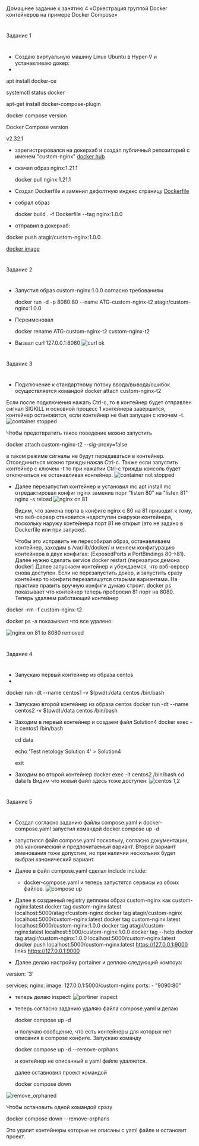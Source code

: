 #
Домашнее задание к занятию 4 «Оркестрация группой Docker контейнеров на примере Docker Compose»
#
Задание 1
#
* Создаю виртуальную машину Linux Ubuntu в Hyper-V и устанавливаю докер:
* 
apt install docker-ce

systemctl status docker

apt-get install docker-compose-plugin

docker compose version

Docker Compose version

v2.32.1

* зарегистрировался на докерхаб и создал публичный репозиторий с именем "custom-nginx"
[docker hub](https://hub.docker.com/repository/docker/atagir/custom-nginx/general)
* скачал образ nginx:1.21.1
  
  docker pull nginx:1.21.1

* Создал Dockerfile и заменил дефолтную индекс страницу 
[Dockerfile](https://github.com/A-Tagir/netology/blob/main/Dockerfile)
* собрал образ
  
  docker build . -f Dockerfile --tag nginx:1.0.0

* отправил в докерхаб:
  
docker push atagir/custom-nginx:1.0.0

[docker image](https://hub.docker.com/repository/docker/atagir/custom-nginx/general)
#
Задание 2
#
* Запустил образ custom-nginx:1.0.0 согласно требованиям
  
  docker run -d -p 8080:80 --name ATG-custom-nginx-t2 atagir/custom-nginx:1.0.0  

* Переименовал
  
  docker rename ATG-custom-nginx-t2 custom-nginx-t2
  
* Вызвал curl 127.0.0.1:8080
![curl ok](https://github.com/A-Tagir/netology/blob/main/Homework4_custom-nginx.jpg)
#
Задание 3
#
* Подключение к стандартному потоку ввода/вывода/ошибок осуществляется командой
docker attach custom-nginx-t2

Если после подключения нажать Ctrl-c, то в контейнер будет отправлен сигнал SIGKILL
и основной процесс 1 контейнера завершится, контейнер остановится, если контейнер
не был запущен с ключем -t.
![container stopped](https://github.com/A-Tagir/netology/blob/main/Homework4_custom-nginx_attach_stop.jpg)

Чтобы предотвратить такое поведение можно запустить

docker attach custom-nginx-t2 --sig-proxy=false

в таком режиме сигналы не будут передаваться в контейнер.
Отсоединиться можно трижды нажав Ctrl-c.
Также если запустить контейнер с ключем -t то при нажатии Ctrl-c трижды консоль будет
отключаться не останавливая контейнер.
![container not stopped](https://github.com/A-Tagir/netology/blob/main/Homework4_custom-nginx_attach_not_stopped.jpg)

* Далее перезапустил контейнер и установил mc
  apt install mc
  отредактировал конфиг nginx заменив порт "listen 80" на "listen 81"
  nginx -s reload
![nginx on 81](https://github.com/A-Tagir/netology/blob/main/Homework4_custom-nginx_1.jpg)

  Видим, что замена порта в конфиге nginx с 80 на 81 приводит к тому, что веб-сервер становится
  недоступен снаружи контейнера, поскольку наружу контейнера порт 81 не открыт
  (это не задано в Dockerfile или при запуске).

  Чтобы это исправить не пересобирая образ, останавливаем контейнер,
заходим в /var/lib/docker/ и меняем конфигурацию контейнера в двух конфигах:
(ExposedPorts и PortBindings 80->81).
Далее нужно сделать service docker restart (перезапуск демона docker)
Далее запускаем контейнер и убеждаемся, что вэб-сервер снова доступен. Если не перезапустить 
докер, и запустить сразу контейнер то конфиги перезапишутся старыми вариантами.
На практике править вручную конфиги думаю строит.
docker ps показывает что контейнер теперь пробросил 81 порт на 8080.
Теперь удаляем работающий контейнер

docker -rm -f custom-nginx-t2

docker ps -a показывает что все удалено:

![nginx on 81 to 8080 removed](https://github.com/A-Tagir/netology/blob/main/Homework4_custom-nginx_2.jpg)
#
Задание 4
#
* Запускаю первый контейнер из образа centos
* 
docker run -dt --name centos1 -v $(pwd):/data centos /bin/bash

* Запускаю второй контейнер из образа centos
  docker run -dt --name centos2 -v $(pwd):/data centos /bin/bash
* Заходим в первый контейнер и создаем файл Solution4
  docker exec -it centos1 /bin/bash
  
  cd data

  echo 'Test netology Solution 4' > Solution4

  exit

* Заходим во второй контейнер
  docker exec -it centos2 /bin/bash
  cd data
  ls
Видим что новый файл здесь тоже доступен:
![centos 1,2](https://github.com/A-Tagir/netology/blob/main/Homework4_CENTOS_volume.jpg)

#
Задание 5
#
* Создал согласно заданию файлы compose.yaml и docker-compose.yaml
  запустил командой
  docker compose up -d
* запустился файл compose.yaml поскольку, согласно документации,
это канонический и предпочитаемый вариант. Второй вариант именования тоже допустим,
но при наличии нескольких будет выбран канонический вариант.
* Далее в файл compose.yaml сделал include
  include:
    - docker-compose.yaml
и теперь запустятся сервисы из обоих файлов.
![compose up](https://github.com/A-Tagir/netology/blob/main/Homework4_Compose_1.jpg)

* Далее в созданный registry деплоим образ custom-nginx как custom-nginx:latest
  docker tag custom-nginx:latest localhost:5000/atagir/custom-nginx
docker tag atagir/custom-nginx localhost:5000/custom-nginx:latest
docker tag custom-nginx:latest localhost:5000/custom-nginx:1.0.0
docker tag atagir/custom-nginx:latest localhost:5000/custom-nginx:1.0.0
docker tag --help
docker tag atagir/custom-nginx:1.0.0 localhost:5000/custom-nginx:latest
docker push localhost:5000/custom-nginx:latest
https://127.0.0.1:9000
links https://127.0.0.1:9000
* Далее делаю настройку portainer и деплою следующий компоуз:

version: '3'

services:
  nginx:
    image: 127.0.0.1:5000/custom-nginx
    ports:
      - "9090:80"
* теперь делаю inspect:
![portiner inspect](https://github.com/A-Tagir/netology/blob/main/Homework4_Portainer6.jpg)

* теперь согласно заданию удаляю файла compose.yaml и делаю
  
  docker compose up -d
  
  и получаю сообщение, что есть контейнеры для которых нет описания в compose конфиге.
  Запускаю команду 
  
  docker compose up -d --remove-orphans
  
  и контейнер не описанный в yaml файле удаляется.
  
  далее оставновил проект командой 
  
  docker compose down

![remove_orphaned](https://github.com/A-Tagir/netology/blob/main/Homework4_Compose7.jpg)

Чтобы остановить одной командой сразу

 docker compose down --remove-orphans

Это удалит контейнеры которые не описаны с yaml файле и остановит проект.


